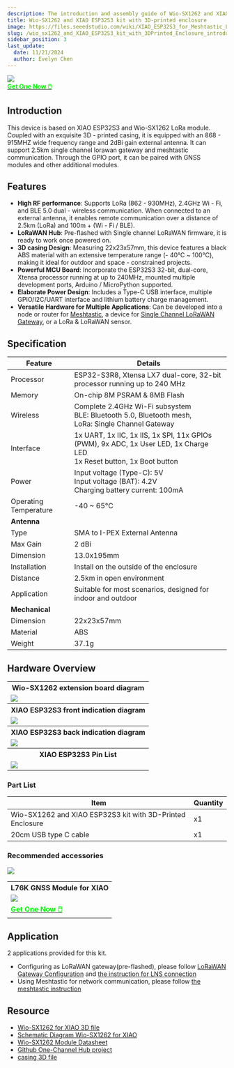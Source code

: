 ```yaml
---
description: The introduction and assembly guide of Wio-SX1262 and XIAO ESP32S3 kit with 3D-printed enclosure
title: Wio-SX1262 and XIAO ESP32S3 kit with 3D-printed enclosure
image: https://files.seeedstudio.com/wiki/XIAO_ESP32S3_for_Meshtastic_LoRa/113110064/12.jpg
slug: /wio_sx1262_and_XIAO_ESP32S3_kit_with_3DPrinted_Enclosure_introduction_and_assembly_guide
sidebar_position: 3
last_update:
  date: 11/21/2024
  author: Evelyn Chen
---
```


<div style={{textAlign:'center'}}><img src="https://files.seeedstudio.com/wiki/XIAO_ESP32S3_for_Meshtastic_LoRa/113110064/7.jpg" style={{width:700, height:'auto'}}/></div>

<div class="get_one_now_container" style={{textAlign: 'center'}}>
    <a class="get_one_now_item" href="https://www.seeedstudio.com/Wio-SX1262-Wireless-Module-p-5981.html">
            <strong><span><font color={'FFFFFF'} size={"4"}> Get One Now 🖱️</font></span></strong>
    </a>
</div>

## Introduction

This device is based on XIAO ESP32S3 and Wio-SX1262 LoRa module. Coupled with an exquisite 3D - printed casing, it is equipped with an 868 - 915MHZ wide frequency range and  2dBi gain external antenna. It can support 2.5km single channel lorawan gateway and meshtastic communication. Through the GPIO port, it can be paired with GNSS modules and other additional modules.

## Features

* **High RF performance**: Supports LoRa (862 - 930MHz), 2.4GHz Wi - Fi, and BLE 5.0 dual - wireless communication. When connected to an external antenna, it enables remote communication over a distance of 2.5km (LoRa) and 100m + (Wi - Fi / BLE).
* **LoRaWAN Hub**: Pre-flashed with Single channel LoRaWAN firmware, it is ready to work once powered on.
* **3D casing Design**: Measuring 22x23x57mm, this device features a black ABS material with an extensive temperature range (- 40℃ ~ 100℃), making it ideal for outdoor and space - constrained projects.
* **Powerful MCU Board**: Incorporate the ESP32S3 32-bit, dual-core, Xtensa processor running at up to 240MHz, mounted multiple development ports, Arduino / MicroPython supported.
* **Elaborate Power Design**: Includes a Type-C USB interface, multiple GPIO/I2C/UART interface and lithium battery charge management.
* **Versatile Hardware for Multiple Applications**: Can be developed into a node or router for [Meshtastic](https://meshtastic.org/), a device for [Single Channel LoRaWAN Gateway](https://github.com/Lora-net/one_channel_hub), or a LoRa & LoRaWAN sensor.


## Specification

| Feature | Details |
| ---- | ---- |
| Processor | ESP32-S3R8, Xtensa LX7 dual-core, 32-bit processor running up to 240 MHz |
| Memory | On-chip 8M PSRAM & 8MB Flash |
| Wireless | Complete 2.4GHz Wi-Fi subsystem<br/>BLE: Bluetooth 5.0, Bluetooth mesh,<br/>LoRa: Single Channel Gateway |
| Interface | 1x UART, 1x IIC, 1x IIS, 1x SPI, 11x GPIOs (PWM), 9x ADC, 1x User LED, 1x Charge LED<br/>1x Reset button, 1x Boot button |
| Power | Input voltage (Type-C): 5V<br/>Input voltage (BAT): 4.2V<br/>Charging battery current: 100mA |
| Operating Temperature | -40 ~ 65°C | 
| **Antenna** |
| Type | SMA to I-PEX External Antenna |
| Max Gain | 2 dBi |
| Dimension | 13.0x195mm |
| Installation | Install on the outside of the enclosure |
| Distance | 2.5km in open environment |
| Application | Suitable for most scenarios, designed for indoor and outdoor |
| **Mechanical** |
| Dimension | 22x23x57mm |
| Material | ABS |
| Weight | 37.1g |

## Hardware Overview

<table align="center">
  <tr>
	    <th>Wio-SX1262 extension board diagram</th>
	</tr>
    <tr>
	    <td><div style={{textAlign:'center'}}><img src="https://files.seeedstudio.com/wiki/XIAO_ESP32S3_for_Meshtastic_LoRa/10.png" style={{width:700, height:'auto'}}/></div></td>
	</tr>
	<tr>
	    <th>XIAO ESP32S3 front indication diagram</th>
	</tr>
	<tr>
	    <td><div style={{textAlign:'center'}}><img src="https://files.seeedstudio.com/wiki/SeeedStudio-XIAO-ESP32S3/img/front-indication.png" style={{width:700, height:'auto'}}/></div></td>
	</tr>
    <tr>
	    <th>XIAO ESP32S3 back indication diagram</th>
	</tr>
    <tr>
	    <td><div style={{textAlign:'center'}}><img src="https://files.seeedstudio.com/wiki/SeeedStudio-XIAO-ESP32S3/img/back-indication.png" style={{width:700, height:'auto'}}/></div></td>
	</tr>
    <tr>
	    <th>XIAO ESP32S3 Pin List</th>
	</tr>
    <tr>
	    <td><div style={{textAlign:'center'}}><img src="https://files.seeedstudio.com/wiki/XIAO_ESP32S3_for_Meshtastic_LoRa/13.png" style={{width:700, height:'auto'}}/></div></td>
	</tr>
</table>

### Part List
| Item | Quantity |
| ---- | ---- |
| Wio-SX1262 and XIAO ESP32S3 kit with 3D-Printed Enclosure | x1 |
| 20cm USB type C cable | x1 |

### Recommended accessories

<div style={{textAlign:'center'}}><img src="https://files.seeedstudio.com/wiki/XIAO_ESP32S3_for_Meshtastic_LoRa/113110064/10.jpg" style={{width:700, height:'auto'}}/></div>

<div class="table-center">
  <table align="center">
    <tr>
      <th>L76K GNSS Module for XIAO</th>
    </tr>
    <tr>
      <td><div style={{textAlign:'center'}}><img src="https://files.seeedstudio.com/wiki/Seeeduino-XIAO-Expansion-Board/GPS_Module/L76K/1-L76K-GNSS-Module-for-Seeed-Studio-XIAO-45font.jpg" style={{width:250, height:'auto'}}/></div></td>
    </tr>
    <tr>
      <td><div class="get_one_now_container" style={{textAlign: 'center'}}>
        <a class="get_one_now_item" href="https://www.seeedstudio.com/L76K-GNSS-Module-for-Seeed-Studio-XIAO-p-5864.html">
        <strong><span><font color={'FFFFFF'} size={"4"}> Get One Now 🖱️</font></span></strong>
        </a>
      </div></td>
    </tr>
  </table>
</div>

## Application

2 applications provided for this kit.

- Configuring as LoRaWAN gateway(pre-flashed), please follow [LoRaWAN Gateway Configuration](https://wiki.seeedstudio.com/wio_sx1262_xiao_esp32s3_for_single_channel_gateway/) and [the instruction for LNS connection](https://wiki.seeedstudio.com/wio_sx1262_xiao_esp32s3_LNS_TTN/)
- Using Meshtastic for network communication, please follow [the meshtastic instruction](https://wiki.seeedstudio.com/wio_sx1262_xiao_esp32s3_for_meshtastic/)



## Resource

* [Wio-SX1262 for XIAO 3D file](https://files.seeedstudio.com/products/SenseCAP/Wio_SX1262/Wio-SX1262_for_XIAO_3D_file.rar)
* [Schematic Diagram Wio-SX1262 for XIAO](https://files.seeedstudio.com/products/SenseCAP/Wio_SX1262/Schematic_Diagram_Wio-SX1262_for_XIAO.pdf)
* [Wio-SX1262 Module Datasheet](https://files.seeedstudio.com/products/SenseCAP/Wio_SX1262/Wio-SX1262_Module_Datasheet.pdf)
* [Github One-Channel Hub project](https://github.com/Lora-net/one_channel_hub)
* [casing 3D file](https://files.seeedstudio.com/wiki/XIAO_ESP32S3_for_Meshtastic_LoRa/XIAO_ESP32S3_Meshtastic%26LoRa_24.11.20.zip)
